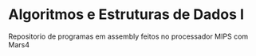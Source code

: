# Algoritmos e Estruturas de Dados I

Repositorio de programas em assembly feitos no processador MIPS com Mars4
